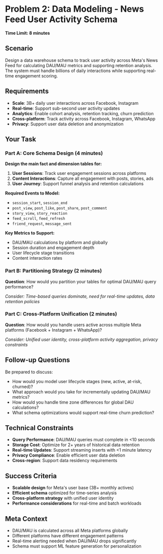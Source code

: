# Problem 2: Data Modeling - News Feed User Activity Schema
**Time Limit: 8 minutes**

## Scenario
Design a data warehouse schema to track user activity across Meta's News Feed for calculating DAU/MAU metrics and supporting retention analysis. The system must handle billions of daily interactions while supporting real-time engagement scoring.

## Requirements
- **Scale**: 3B+ daily user interactions across Facebook, Instagram
- **Real-time**: Support sub-second user activity updates
- **Analytics**: Enable cohort analysis, retention tracking, churn prediction
- **Cross-platform**: Track activity across Facebook, Instagram, WhatsApp
- **Privacy**: Support user data deletion and anonymization

## Your Task

### Part A: Core Schema Design (4 minutes)
**Design the main fact and dimension tables for:**

1. **User Sessions**: Track user engagement sessions across platforms
2. **Content Interactions**: Capture all engagement with posts, stories, ads
3. **User Journey**: Support funnel analysis and retention calculations

**Required Events to Model:**
- `session_start`, `session_end`
- `post_view`, `post_like`, `post_share`, `post_comment`
- `story_view`, `story_reaction`
- `feed_scroll`, `feed_refresh`
- `friend_request`, `message_sent`

**Key Metrics to Support:**
- DAU/MAU calculations by platform and globally
- Session duration and engagement depth
- User lifecycle stage transitions
- Content interaction rates

### Part B: Partitioning Strategy (2 minutes)
**Question**: How would you partition your tables for optimal DAU/MAU query performance?

*Consider: Time-based queries dominate, need for real-time updates, data retention policies*

### Part C: Cross-Platform Unification (2 minutes)
**Question**: How would you handle users active across multiple Meta platforms (Facebook + Instagram + WhatsApp)?

*Consider: Unified user identity, cross-platform activity aggregation, privacy constraints*

## Follow-up Questions
Be prepared to discuss:
- How would you model user lifecycle stages (new, active, at-risk, churned)?
- What approach would you take for incrementally updating DAU/MAU metrics?
- How would you handle time zone differences for global DAU calculations?
- What schema optimizations would support real-time churn prediction?

## Technical Constraints
- **Query Performance**: DAU/MAU queries must complete in <10 seconds
- **Storage Cost**: Optimize for 2+ years of historical data retention
- **Real-time Updates**: Support streaming inserts with <1 minute latency
- **Privacy Compliance**: Enable efficient user data deletion
- **Cross-region**: Support data residency requirements

## Success Criteria
- **Scalable design** for Meta's user base (3B+ monthly actives)
- **Efficient schema** optimized for time-series analysis
- **Cross-platform strategy** with unified user identity
- **Performance considerations** for real-time and batch workloads

## Meta Context
- DAU/MAU is calculated across all Meta platforms globally
- Different platforms have different engagement patterns
- Real-time alerting needed when DAU/MAU drops significantly
- Schema must support ML feature generation for personalization 